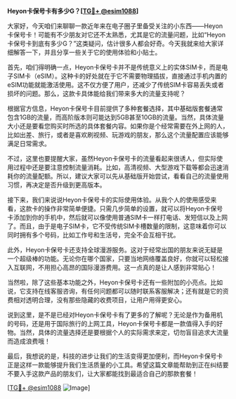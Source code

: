 **Heyon卡保号卡有多少G？[[TG💪+ @esim1088](https://t.me/s/esim1088)]**

大家好，今天咱们来聊聊一款近年来在电子圈子里备受关注的小东西——Heyon卡保号卡！可能有不少朋友对它还不太熟悉，尤其是它的流量问题，比如“Heyon卡保号卡到底有多少G？”这类疑问，估计很多人都会好奇。今天我就来给大家详细解答一下，并且分享一些关于它的使用体验和小贴士。

首先，咱们得明确一点，Heyon卡保号卡并不是传统意义上的实体SIM卡，而是电子SIM卡（eSIM）。这种卡的好处就在于它不需要物理插拔，直接通过手机内置的eSIM功能就能激活使用。这不仅方便了用户，还减少了传统SIM卡容易丢失或者损坏的问题。那么，这款卡具体能给我们带来多大的流量支持呢？

根据官方信息，Heyon卡保号卡目前提供了多种套餐选择，其中基础版套餐通常包含1GB的流量，而高阶版本则可能达到5GB甚至10GB的流量。当然，具体流量大小还是要看您购买时所选的具体套餐内容。如果你是个经常需要在外上网的人，比如出差、旅行，或者是喜欢刷视频、玩游戏的朋友，那么这个流量配置应该能够满足日常需求。

不过，这里也要提醒大家，虽然Heyon卡保号卡的流量看起来很诱人，但实际使用过程中还是要注意控制流量消耗。比如，高清视频、大型游戏下载等都会迅速消耗你的流量配额。所以，建议大家可以先从基础版开始尝试，看看自己的流量使用习惯，再决定是否升级到更高版本。

接下来，我们来说说Heyon卡保号卡的实际使用体验。从我个人的使用感受来看，这款卡的操作非常简单便捷。只需几步简单的设置，就可以将Heyon卡保号卡添加到你的手机中，然后就可以像使用普通SIM卡一样打电话、发短信以及上网了。而且，由于是电子SIM卡，它不受传统SIM卡槽数量的限制，这意味着你可以同时拥有多个号码，比如工作号和生活号，完全不会互相干扰。

此外，Heyon卡保号卡还支持全球漫游服务。这对于经常出国的朋友来说无疑是一个超级棒的功能。无论你在哪个国家，只要当地网络覆盖良好，你就可以轻松接入互联网，不用担心高昂的国际漫游费用。这一点真的是让人感到非常贴心！

当然啦，除了这些基本功能之外，Heyon卡保号卡还有一些附加的小亮点。比如说，它支持在线客服咨询，有任何问题都可以随时联系客服解决；还有就是它的资费相对透明合理，没有那些隐藏的收费项目，让用户用得更安心。

说到这里，是不是已经对Heyon卡保号卡有了更多的了解呢？无论是作为备用机的号码，还是用于国际旅行的上网工具，Heyon卡保号卡都是一款值得入手的好物。当然，具体的流量选择还是要根据个人的实际需求来定，切勿盲目追求大流量而造成浪费哦！

最后，我想说的是，科技的进步让我们的生活变得更加便利，而Heyon卡保号卡正是这样一款能够提升我们生活质量的小工具。希望这篇文章能帮助到正在纠结要不要入手这款产品的朋友们，让大家都能找到最适合自己的那款套餐！

[[TG💪+ @esim1088](https://t.me/s/esim1088) ![Image](https://i.postimg.cc/4NQfJmqS/Snipaste-2025-05-13-00-14-12.png)]
